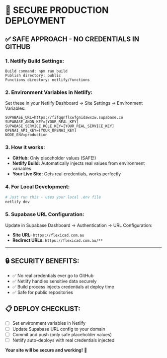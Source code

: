 # 🚀 SECURE PRODUCTION DEPLOYMENT

## ✅ SAFE APPROACH - NO CREDENTIALS IN GITHUB

### 1. Netlify Build Settings:
```
Build command: npm run build
Publish directory: public
Functions directory: netlify/functions
```

### 2. Environment Variables in Netlify:
Set these in your Netlify Dashboard → Site Settings → Environment Variables:

```
SUPABASE_URL=https://fifqqnflxwfgnidawxzw.supabase.co
SUPABASE_ANON_KEY=[YOUR_REAL_KEY]
SUPABASE_SERVICE_ROLE_KEY=[YOUR_REAL_SERVICE_KEY]
OPENAI_API_KEY=[YOUR_OPENAI_KEY]
NODE_ENV=production
```

### 3. How it works:
- **GitHub:** Only placeholder values (SAFE!)
- **Netlify Build:** Automatically injects real values from environment variables
- **Your Live Site:** Gets real credentials, works perfectly

### 4. For Local Development:
```bash
# Just run this - uses your local .env file
netlify dev
```

### 5. Supabase URL Configuration:
Update in Supabase Dashboard → Authentication → URL Configuration:
- **Site URL:** `https://flexicad.com.au`
- **Redirect URLs:** `https://flexicad.com.au/**`

---

## 🔒 SECURITY BENEFITS:
- ✅ No real credentials ever go to GitHub
- ✅ Netlify handles sensitive data securely
- ✅ Build process injects credentials at deploy time
- ✅ Safe for public repositories

## 📋 DEPLOY CHECKLIST:
- [ ] Set environment variables in Netlify
- [ ] Update Supabase URL config to your domain
- [ ] Commit and push (only safe placeholder values)
- [ ] Netlify auto-deploys with real credentials injected

**Your site will be secure and working!** 🎉